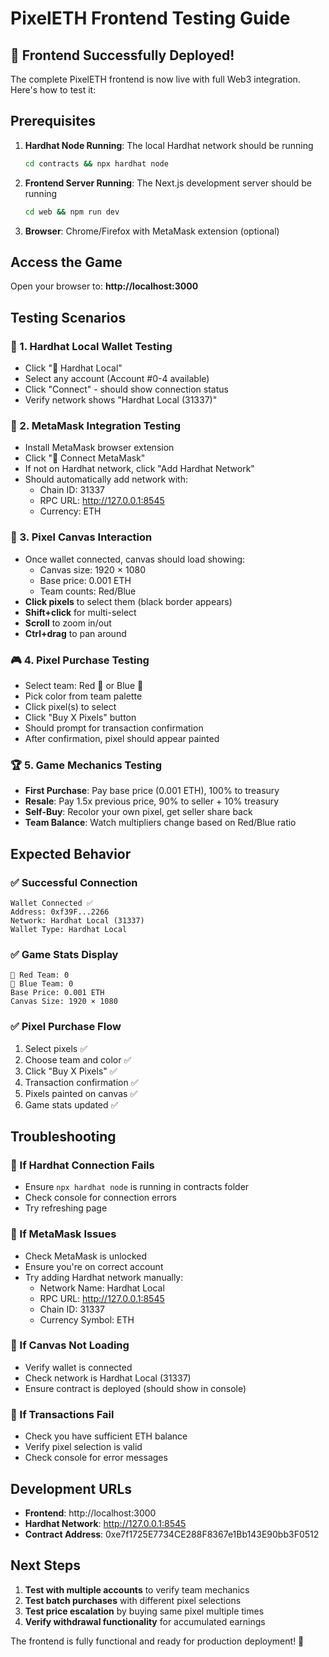 # PixelETH Frontend Testing Guide

## 🚀 Frontend Successfully Deployed!

The complete PixelETH frontend is now live with full Web3 integration. Here's how to test it:

## Prerequisites

1. **Hardhat Node Running**: The local Hardhat network should be running
   ```bash
   cd contracts && npx hardhat node
   ```

2. **Frontend Server Running**: The Next.js development server should be running
   ```bash
   cd web && npm run dev
   ```

3. **Browser**: Chrome/Firefox with MetaMask extension (optional)

## Access the Game

Open your browser to: **http://localhost:3000**

## Testing Scenarios

### 🔧 1. Hardhat Local Wallet Testing
- Click "🔧 Hardhat Local" 
- Select any account (Account #0-4 available)
- Click "Connect" - should show connection status
- Verify network shows "Hardhat Local (31337)"

### 🦊 2. MetaMask Integration Testing  
- Install MetaMask browser extension
- Click "🦊 Connect MetaMask"
- If not on Hardhat network, click "Add Hardhat Network"
- Should automatically add network with:
  - Chain ID: 31337
  - RPC URL: http://127.0.0.1:8545
  - Currency: ETH

### 🎨 3. Pixel Canvas Interaction
- Once wallet connected, canvas should load showing:
  - Canvas size: 1920 × 1080
  - Base price: 0.001 ETH
  - Team counts: Red/Blue
- **Click pixels** to select them (black border appears)
- **Shift+click** for multi-select
- **Scroll** to zoom in/out
- **Ctrl+drag** to pan around

### 🎮 4. Pixel Purchase Testing
- Select team: Red 🔴 or Blue 🔵
- Pick color from team palette
- Click pixel(s) to select
- Click "Buy X Pixels" button
- Should prompt for transaction confirmation
- After confirmation, pixel should appear painted

### 🏆 5. Game Mechanics Testing
- **First Purchase**: Pay base price (0.001 ETH), 100% to treasury
- **Resale**: Pay 1.5x previous price, 90% to seller + 10% treasury
- **Self-Buy**: Recolor your own pixel, get seller share back
- **Team Balance**: Watch multipliers change based on Red/Blue ratio

## Expected Behavior

### ✅ Successful Connection
```
Wallet Connected ✅
Address: 0xf39F...2266
Network: Hardhat Local (31337)
Wallet Type: Hardhat Local
```

### ✅ Game Stats Display
```
🔴 Red Team: 0
🔵 Blue Team: 0  
Base Price: 0.001 ETH
Canvas Size: 1920 × 1080
```

### ✅ Pixel Purchase Flow
1. Select pixels ✅
2. Choose team and color ✅
3. Click "Buy X Pixels" ✅
4. Transaction confirmation ✅
5. Pixels painted on canvas ✅
6. Game stats updated ✅

## Troubleshooting

### 🔧 If Hardhat Connection Fails
- Ensure `npx hardhat node` is running in contracts folder
- Check console for connection errors
- Try refreshing page

### 🦊 If MetaMask Issues
- Check MetaMask is unlocked
- Ensure you're on correct account
- Try adding Hardhat network manually:
  - Network Name: Hardhat Local
  - RPC URL: http://127.0.0.1:8545
  - Chain ID: 31337
  - Currency Symbol: ETH

### 🎨 If Canvas Not Loading
- Verify wallet is connected
- Check network is Hardhat Local (31337)
- Ensure contract is deployed (should show in console)

### 💸 If Transactions Fail
- Check you have sufficient ETH balance
- Verify pixel selection is valid
- Check console for error messages

## Development URLs

- **Frontend**: http://localhost:3000
- **Hardhat Network**: http://127.0.0.1:8545
- **Contract Address**: 0xe7f1725E7734CE288F8367e1Bb143E90bb3F0512

## Next Steps

1. **Test with multiple accounts** to verify team mechanics
2. **Test batch purchases** with different pixel selections  
3. **Test price escalation** by buying same pixel multiple times
4. **Verify withdrawal functionality** for accumulated earnings

The frontend is fully functional and ready for production deployment! 🎉
